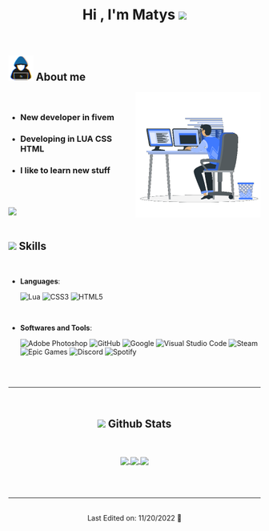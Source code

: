 
<h1 align="center"><b>Hi , I'm Matys </b><img src="https://media.giphy.com/media/hvRJCLFzcasrR4ia7z/giphy.gif" width="40"></h1>


<br>



	
## <picture><img src = "https://github.com/0xAbdulKhalid/0xAbdulKhalid/raw/main/assets/mdImages/about_me.gif" width = 50px></picture> **About me**

<picture> <img align="right" src="https://github.com/0xAbdulKhalid/0xAbdulKhalid/raw/main/assets/mdImages/Right_Side.gif" width = 250px></picture>


<br>
	

- <h3 align="left"> New developer in fivem </h3>
- <h3 align="left"> Developing in LUA CSS HTML </h3>
- <h3 align="left"> I like to learn new stuff </h3>

<br><br>

<img src="https://user-images.githubusercontent.com/73097560/115834477-dbab4500-a447-11eb-908a-139a6edaec5c.gif"><br><br>

## <img src="https://media2.giphy.com/media/QssGEmpkyEOhBCb7e1/giphy.gif?cid=ecf05e47a0n3gi1bfqntqmob8g9aid1oyj2wr3ds3mg700bl&rid=giphy.gif" width ="25"><b> Skills</b>
<br>

<p align="center">

- **Languages**:

    ![Lua](https://img.shields.io/badge/lua-%232C2D72.svg?style=for-the-badge&logo=lua&logoColor=white)
    ![CSS3](https://img.shields.io/badge/css-%231572B6.svg?style=for-the-badge&logo=css3&logoColor=white)
    ![HTML5](https://img.shields.io/badge/html-%23E34F26.svg?style=for-the-badge&logo=html5&logoColor=white)

<br>   

- **Softwares and Tools**:

    ![Adobe Photoshop](https://img.shields.io/badge/adobe%20photoshop-%2331A8FF.svg?style=for-the-badge&logo=adobe%20photoshop&logoColor=white)
    ![GitHub](https://img.shields.io/badge/github-%23121011.svg?style=for-the-badge&logo=github&logoColor=white)
    ![Google](https://img.shields.io/badge/google-%234285F4.svg?style=for-the-badge&logo=google&logoColor=white)
    ![Visual Studio Code](https://img.shields.io/badge/Visual%20Studio%20Code-0078d7.svg?style=for-the-badge&logo=visual-studio-code&logoColor=white)
    ![Steam](https://img.shields.io/badge/steam-%23000000.svg?style=for-the-badge&logo=steam&logoColor=white)
    ![Epic Games](https://img.shields.io/badge/epicgames-%23313131.svg?style=for-the-badge&logo=epicgames&logoColor=white)
    ![Discord](https://img.shields.io/badge/Discord-%235865F2.svg?style=for-the-badge&logo=discord&logoColor=white)
    ![Spotify](https://img.shields.io/badge/Spotify-1ED760?style=for-the-badge&logo=spotify&logoColor=white)


<br>
<br>

-----
<div align='center'>
<br>


## <img src="https://media.giphy.com/media/iY8CRBdQXODJSCERIr/giphy.gif" width="35"><b> Github Stats </b>
<br>
<div align='center'>




<br/>


  <div align="center"> 
     <a href="">
      <img align="center" src="https://github-readme-stats-sigma-five.vercel.app/api?username=matysxd&show_icons=true&include_all_commits=true&count_private=true&theme=react&line_height=40"/>
      <img align="center" src="https://github-readme-stats-sigma-five.vercel.app/api?username=matysxd&show_icons=true&include_all_commits=true&count_private=true&theme=react&line_height=40"/>     
      <img align="center" src="https://github-readme-stats.vercel.app/api/top-langs/?username=matysxd&theme=tokyonight"/>     
    </a>
	    
</div

<br/>	  
   
<br>
<br>
<br>

-----



<div align='center'>


</div>

<br>

<div align='center'>
 Last Edited on: 11/20/2022 📅
<div align='center'>


